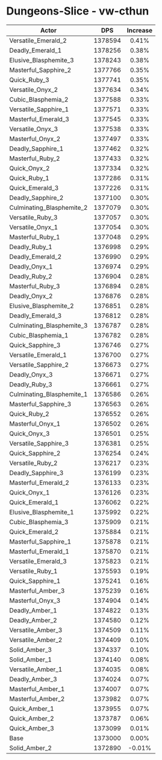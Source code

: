 # Dungeons-Slice - vw-cthun
| Actor | DPS | Increase |
|---|:---:|:---:|
|Versatile_Emerald_2|1378594|0.41%|
|Deadly_Emerald_1|1378256|0.38%|
|Elusive_Blasphemite_3|1378243|0.38%|
|Masterful_Sapphire_2|1377766|0.35%|
|Quick_Ruby_3|1377741|0.35%|
|Versatile_Onyx_2|1377634|0.34%|
|Cubic_Blasphemia_2|1377588|0.33%|
|Versatile_Sapphire_1|1377571|0.33%|
|Masterful_Emerald_3|1377545|0.33%|
|Versatile_Onyx_3|1377538|0.33%|
|Masterful_Onyx_2|1377497|0.33%|
|Deadly_Sapphire_1|1377462|0.32%|
|Masterful_Ruby_2|1377433|0.32%|
|Quick_Onyx_2|1377334|0.32%|
|Quick_Ruby_1|1377286|0.31%|
|Quick_Emerald_3|1377226|0.31%|
|Deadly_Sapphire_2|1377100|0.30%|
|Culminating_Blasphemite_2|1377079|0.30%|
|Versatile_Ruby_3|1377057|0.30%|
|Versatile_Onyx_1|1377054|0.30%|
|Masterful_Ruby_1|1377048|0.29%|
|Deadly_Ruby_1|1376998|0.29%|
|Deadly_Emerald_2|1376990|0.29%|
|Deadly_Onyx_1|1376974|0.29%|
|Deadly_Ruby_2|1376904|0.28%|
|Masterful_Ruby_3|1376894|0.28%|
|Deadly_Onyx_2|1376876|0.28%|
|Elusive_Blasphemite_2|1376851|0.28%|
|Deadly_Emerald_3|1376812|0.28%|
|Culminating_Blasphemite_3|1376787|0.28%|
|Cubic_Blasphemia_1|1376782|0.28%|
|Quick_Sapphire_3|1376746|0.27%|
|Versatile_Emerald_1|1376700|0.27%|
|Versatile_Sapphire_2|1376673|0.27%|
|Deadly_Onyx_3|1376671|0.27%|
|Deadly_Ruby_3|1376661|0.27%|
|Culminating_Blasphemite_1|1376586|0.26%|
|Masterful_Sapphire_3|1376563|0.26%|
|Quick_Ruby_2|1376552|0.26%|
|Masterful_Onyx_1|1376502|0.26%|
|Quick_Onyx_3|1376501|0.25%|
|Versatile_Sapphire_3|1376381|0.25%|
|Quick_Sapphire_2|1376254|0.24%|
|Versatile_Ruby_2|1376217|0.23%|
|Deadly_Sapphire_3|1376199|0.23%|
|Masterful_Emerald_2|1376133|0.23%|
|Quick_Onyx_1|1376126|0.23%|
|Quick_Emerald_1|1376062|0.22%|
|Elusive_Blasphemite_1|1375992|0.22%|
|Cubic_Blasphemia_3|1375909|0.21%|
|Quick_Emerald_2|1375884|0.21%|
|Masterful_Sapphire_1|1375878|0.21%|
|Masterful_Emerald_1|1375870|0.21%|
|Versatile_Emerald_3|1375823|0.21%|
|Versatile_Ruby_1|1375593|0.19%|
|Quick_Sapphire_1|1375241|0.16%|
|Masterful_Amber_3|1375239|0.16%|
|Masterful_Onyx_3|1374904|0.14%|
|Deadly_Amber_1|1374822|0.13%|
|Deadly_Amber_2|1374580|0.12%|
|Versatile_Amber_3|1374509|0.11%|
|Versatile_Amber_2|1374409|0.10%|
|Solid_Amber_3|1374337|0.10%|
|Solid_Amber_1|1374140|0.08%|
|Versatile_Amber_1|1374035|0.08%|
|Deadly_Amber_3|1374024|0.07%|
|Masterful_Amber_1|1374007|0.07%|
|Masterful_Amber_2|1373982|0.07%|
|Quick_Amber_1|1373955|0.07%|
|Quick_Amber_2|1373787|0.06%|
|Quick_Amber_3|1373099|0.01%|
|Base|1373000|0.00%|
|Solid_Amber_2|1372890|-0.01%|
